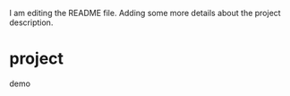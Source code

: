 I am editing the README file. Adding some more details about the project description.

# project
demo
